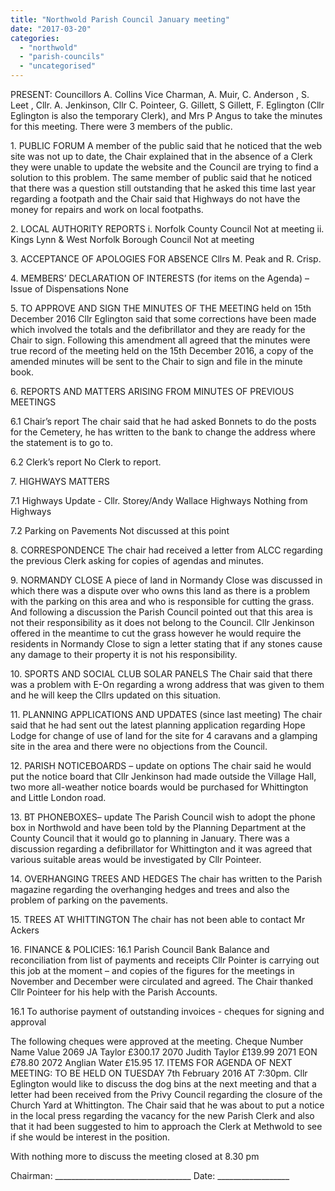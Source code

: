 ```yaml
---
title: "Northwold Parish Council January meeting"
date: "2017-03-20"
categories: 
  - "northwold"
  - "parish-councils"
  - "uncategorised"
---
```


PRESENT: Councillors A. Collins Vice Charman, A. Muir, C. Anderson , S. Leet , Cllr. A. Jenkinson, Cllr C. Pointeer, G. Gillett, S Gillett, F. Eglington (Cllr Eglington is also the temporary Clerk), and Mrs P Angus to take the minutes for this meeting. There were 3 members of the public.

1\. PUBLIC FORUM A member of the public said that he noticed that the web site was not up to date, the Chair explained that in the absence of a Clerk they were unable to update the website and the Council are trying to find a solution to this problem. The same member of public said that he noticed that there was a question still outstanding that he asked this time last year regarding a footpath and the Chair said that Highways do not have the money for repairs and work on local footpaths.

2\. LOCAL AUTHORITY REPORTS i. Norfolk County Council Not at meeting ii. Kings Lynn & West Norfolk Borough Council Not at meeting

3\. ACCEPTANCE OF APOLOGIES FOR ABSENCE Cllrs M. Peak and R. Crisp.

4\. MEMBERS’ DECLARATION OF INTERESTS (for items on the Agenda) – Issue of Dispensations None

5\. TO APPROVE AND SIGN THE MINUTES OF THE MEETING held on 15th December 2016 Cllr Eglington said that some corrections have been made which involved the totals and the defibrillator and they are ready for the Chair to sign. Following this amendment all agreed that the minutes were true record of the meeting held on the 15th December 2016, a copy of the amended minutes will be sent to the Chair to sign and file in the minute book.

6\. REPORTS AND MATTERS ARISING FROM MINUTES OF PREVIOUS MEETINGS

6.1 Chair’s report The chair said that he had asked Bonnets to do the posts for the Cemetery, he has written to the bank to change the address where the statement is to go to.

6.2 Clerk’s report No Clerk to report.

7\. HIGHWAYS MATTERS

7.1 Highways Update - Cllr. Storey/Andy Wallace Highways Nothing from Highways

7.2 Parking on Pavements Not discussed at this point

8\. CORRESPONDENCE The chair had received a letter from ALCC regarding the previous Clerk asking for copies of agendas and minutes.

9\. NORMANDY CLOSE A piece of land in Normandy Close was discussed in which there was a dispute over who owns this land as there is a problem with the parking on this area and who is responsible for cutting the grass. And following a discussion the Parish Council pointed out that this area is not their responsibility as it does not belong to the Council. Cllr Jenkinson offered in the meantime to cut the grass however he would require the residents in Normandy Close to sign a letter stating that if any stones cause any damage to their property it is not his responsibility.

10\. SPORTS AND SOCIAL CLUB SOLAR PANELS The Chair said that there was a problem with E-On regarding a wrong address that was given to them and he will keep the Cllrs updated on this situation.

11\. PLANNING APPLICATIONS AND UPDATES (since last meeting) The chair said that he had sent out the latest planning application regarding Hope Lodge for change of use of land for the site for 4 caravans and a glamping site in the area and there were no objections from the Council.

12\. PARISH NOTICEBOARDS – update on options The chair said he would put the notice board that Cllr Jenkinson had made outside the Village Hall, two more all-weather notice boards would be purchased for Whittington and Little London road.

13\. BT PHONEBOXES– update The Parish Council wish to adopt the phone box in Northwold and have been told by the Planning Department at the County Council that it would go to planning in January. There was a discussion regarding a defibrillator for Whittington and it was agreed that various suitable areas would be investigated by Cllr Pointeer.

14\. OVERHANGING TREES AND HEDGES The chair has written to the Parish magazine regarding the overhanging hedges and trees and also the problem of parking on the pavements.

15\. TREES AT WHITTINGTON The chair has not been able to contact Mr Ackers

16\. FINANCE & POLICIES: 16.1 Parish Council Bank Balance and reconciliation from list of payments and receipts Cllr Pointer is carrying out this job at the moment – and copies of the figures for the meetings in November and December were circulated and agreed. The Chair thanked Cllr Pointeer for his help with the Parish Accounts.

16.1 To authorise payment of outstanding invoices - cheques for signing and approval

The following cheques were approved at the meeting. Cheque Number Name Value 2069 JA Taylor £300.17 2070 Judith Taylor £139.99 2071 EON £78.80 2072 Anglian Water £15.95 17. ITEMS FOR AGENDA OF NEXT MEETING: TO BE HELD ON TUESDAY 7th February 2016 AT 7:30pm. Cllr Eglington would like to discuss the dog bins at the next meeting and that a letter had been received from the Privy Council regarding the closure of the Church Yard at Whittington. The Chair said that he was about to put a notice in the local press regarding the vacancy for the new Parish Clerk and also that it had been suggested to him to approach the Clerk at Methwold to see if she would be interest in the position.

With nothing more to discuss the meeting closed at 8.30 pm

Chairman: \_\_\_\_\_\_\_\_\_\_\_\_\_\_\_\_\_\_\_\_\_\_\_\_\_\_\_\_\_\_\_\_\_\_ Date: \_\_\_\_\_\_\_\_\_\_\_\_\_\_\_\_\_\_
